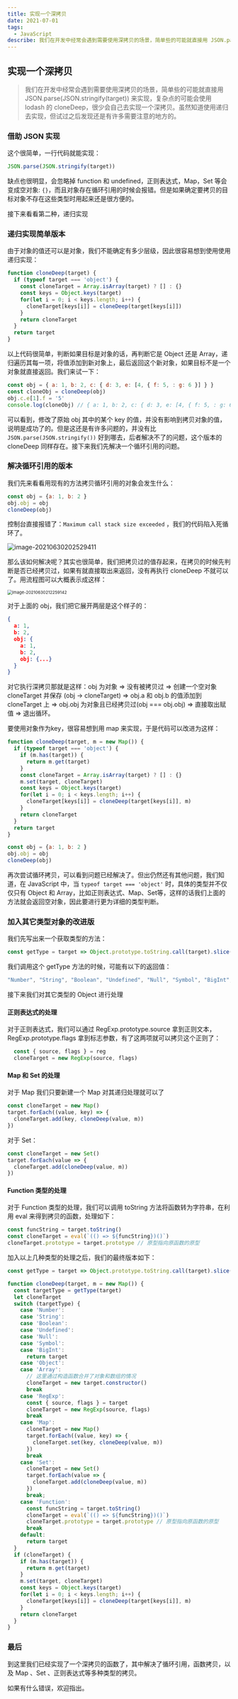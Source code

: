 ```yaml
---
title: 实现一个深拷贝
date: 2021-07-01
tags:
  - JavaScript
describe: 我们在开发中经常会遇到需要使用深拷贝的场景，简单些的可能就直接用 JSON.parse(JSON.stringify(target)) 来实现，复杂点的可能会使用 lodash 的 cloneDeep，很少会自己去实现一个深拷贝。虽然知道使用递归去实现，但试过之后发现还是有许多需要注意的地方的。
---
```



## 实现一个深拷贝

> 我们在开发中经常会遇到需要使用深拷贝的场景，简单些的可能就直接用 JSON.parse(JSON.stringify(target)) 来实现，复杂点的可能会使用 lodash 的 cloneDeep，很少会自己去实现一个深拷贝。虽然知道使用递归去实现，但试过之后发现还是有许多需要注意的地方的。

### 借助 JSON 实现

这个很简单，一行代码就能实现：

```js
JSON.parse(JSON.stringify(target))
```

缺点也很明显，会忽略掉 function 和 undefined，正则表达式，Map，Set 等会变成空对象: `{}`，而且对象存在循环引用的时候会报错。但是如果确定要拷贝的目标对象不存在这些类型时用起来还是很方便的。

接下来看看第二种，递归实现

### 递归实现简单版本

由于对象的值还可以是对象，我们不能确定有多少层级，因此很容易想到使用使用递归实现：

```js
function cloneDeep(target) {
  if (typeof target === 'object') {
    const cloneTarget = Array.isArray(target) ? [] : {}
    const keys = Object.keys(target)
    for(let i = 0; i < keys.length; i++) {
      cloneTarget[keys[i]] = cloneDeep(target[keys[i]])
    }
    return cloneTarget
  }
  return target
}
```

以上代码很简单，判断如果目标是对象的话，再判断它是 Object 还是 Array，递归遍历其每一项，将值添加到新对象上，最后返回这个新对象，如果目标不是一个对象就直接返回。我们来试一下：

```js
const obj = { a: 1, b: 2, c: { d: 3, e: [4, { f: 5, : g: 6 }] } }
const cloneObj = cloneDeep(obj)
obj.c.e[1].f = '5'
console.log(cloneObj) // { a: 1, b: 2, c: { d: 3, e: [4, { f: 5, : g: 6 }] } }
```

可以看到，修改了原始 obj 其中的某个 key 的值，并没有影响到拷贝对象的值，说明是成功了的。但是这还是有许多问题的，并没有比 `JSON.parse(JSON.stringify())` 好到哪去，后者解决不了的问题，这个版本的 cloneDeep 同样存在。接下来我们先解决一个循环引用的问题。

### 解决循环引用的版本

我们先来看看用现有的方法拷贝循环引用的对象会发生什么：

```js
const obj = {a: 1, b: 2 }
obj.obj = obj
cloneDeep(obj)
```

控制台直接报错了：`Maximum call stack size exceeded` ，我们的代码陷入死循环了。

![image-20210630202529411](https://cdn.jsdelivr.net/gh/Zjinxing/image-galary@master/blog/image-20210630202529411.png)

那么该如何解决呢？其实也很简单，我们把拷贝过的值存起来，在拷贝的时候先判断是否已经拷贝过，如果有就直接取出来返回，没有再执行 cloneDeep 不就可以了。用流程图可以大概表示成这样：

<img src="https://cdn.jsdelivr.net/gh/Zjinxing/image-galary@master/blog/image-20210630212259142.png" alt="image-20210630212259142" style="zoom:67%;" />

对于上面的 obj，我们把它展开两层是这个样子的：

```json
{
  a: 1,
  b: 2,
  obj: {
    a: 1,
    b: 2,
    obj: {...}
  }
}
```

对它执行深拷贝那就是这样：obj 为对象 => 没有被拷贝过 => 创建一个空对象 cloneTarget 并保存 (obj -> cloneTarget) => obj.a 和 obj.b 的值添加到 cloneTarget 上 => obj.obj 为对象且已经拷贝过(obj === obj.obj) => 直接取出赋值 => 退出循环。

要使用对象作为key，很容易想到用 map 来实现，于是代码可以改进为这样：

```js
function cloneDeep(target, m = new Map()) {
  if (typeof target === 'object') {
    if (m.has(target)) {
      return m.get(target)
    }
    const cloneTarget = Array.isArray(target) ? [] : {}
    m.set(target, cloneTarget)
    const keys = Object.keys(target)
    for(let i = 0; i < keys.length; i++) {
      cloneTarget[keys[i]] = cloneDeep(target[keys[i]], m)
    }
    return cloneTarget
  }
  return target
}
```

```js
const obj = {a: 1, b: 2 }
obj.obj = obj
cloneDeep(obj)
```

再次尝试循环拷贝，可以看到问题已经解决了。但出仍然还有其他问题，我们知道，在 JavaScript 中，当 `typeof target === 'object'` 时，具体的类型并不仅仅只有 Object 和 Array，比如正则表达式、Map、Set等，这样的话我们上面的方法就会返回空对象，因此要进行更为详细的类型判断。

### 加入其它类型对象的改进版

我们先写出来一个获取类型的方法：

```js
const getType = target => Object.prototype.toString.call(target).slice(8, -1)
```

我们调用这个 getType 方法的时候，可能有以下的返回值：

```js
"Number", "String", "Boolean", "Undefined", "Null", "Symbol", "BigInt", "Object", "Array", "RegExp", "Map", "Set", "Function"
```

接下来我们对其它类型的 Object 进行处理

#### 正则表达式的处理

对于正则表达式，我们可以通过 RegExp.prototype.source 拿到正则文本，RegExp.prototype.flags 拿到标志参数，有了这两项就可以拷贝这个正则了：

```js
  const { source, flags } = reg
  cloneTarget = new RegExp(source, flags)
```

#### Map 和 Set 的处理

对于 Map 我们只要新建一个 Map 对其递归处理就可以了

```js
const cloneTarget = new Map()
target.forEach((value, key) => {
  cloneTarget.add(key, cloneDeep(value, m))
})
```

对于 Set：

```js
const cloneTarget = new Set()
target.forEach(value => {
  cloneTarget.add(cloneDeep(value, m))
})
```

#### Function 类型的处理

对于 Function 类型的处理，我们可以调用 toString 方法将函数转为字符串，在利用 eval 来得到拷贝的函数，处理如下：

```js
const funcString = target.toString()
const cloneTarget = eval(`(() => ${funcString})()`)
cloneTarget.prototype = target.prototype // 原型指向原函数的原型
```

加入以上几种类型的处理之后，我们的最终版本如下：

```js
const getType = target => Object.prototype.toString.call(target).slice(8, -1)

function cloneDeep(target, m = new Map()) {
  const targetType = getType(target)
  let cloneTarget
  switch (targetType) {
    case 'Number':
    case 'String':
    case 'Boolean':
    case 'Undefined':
    case 'Null':
    case 'Symbol':
    case 'BigInt':
      return target
    case 'Object':
    case 'Array':
      // 这里通过构造函数合并了对象和数组的情况
      cloneTarget = new target.constructor()
      break
    case 'RegExp':
      const { source, flags } = target
      cloneTarget = new RegExp(source, flags)
      break
    case 'Map':
      cloneTarget = new Map()
      target.forEach((value, key) => {
        cloneTarget.set(key, cloneDeep(value, m))
      })
      break
    case 'Set':
      cloneTarget = new Set()
      target.forEach(value => {
        cloneTarget.add(cloneDeep(value, m))
      })
      break;
    case 'Function':
      const funcString = target.toString()
      cloneTarget = eval(`(() => ${funcString})()`)
      cloneTarget.prototype = target.prototype // 原型指向原函数的原型
      break
    default:
      return target
  }
  if (cloneTarget) {
    if (m.has(target)) {
      return m.get(target)
    }
    m.set(target, cloneTarget)
    const keys = Object.keys(target)
    for(let i = 0; i < keys.length; i++) {
      cloneTarget[keys[i]] = cloneDeep(target[keys[i]], m)
    }
    return cloneTarget
  }
}
```

### 最后

到这里我们已经实现了一个深拷贝的函数了，其中解决了循环引用，函数拷贝，以及 Map 、Set 、正则表达式等多种类型的拷贝。

如果有什么错误，欢迎指出。